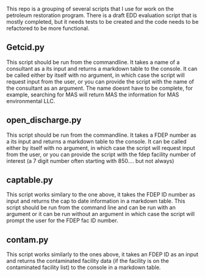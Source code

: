 This repo is a grouping of several scripts that I use for work on the petroleum restoration program. There is a draft EDD evaluation script that is mostly completed, but it needs tests to be created and the code needs to be refactored to be more functional.

Getcid.py
---------
This script should be run from the commandline. It takes a name of a consultant as a its input and returns a markdown table to the console. 
It can be called either by itself with no argument, in which case the script will request input from the user, or you can provide the script with the name of the consultant as an argument. The name doesnt have to be complete, for example, searching for MAS will return MAS the information for MAS environmental LLC.

open_discharge.py
------------------
This script should be run from the commandline. It takes a FDEP number as a its input and returns a markdown table to the console. 
It can be called either by itself with no argument, in which case the script will request input from the user, or you can provide the script with the fdep facility number of interest (a 7 digit number often starting with 850.... but not always)

captable.py
------------
This script works similary to the one above, it takes the FDEP ID number as input and returns the cap to date information in a markdown table. This script should be run from the command line and can be run with an argument or it can be run without an argument in which case the script will prompt the user for the FDEP fac ID number. 

contam.py
---------
This script works similarly to the ones above, it takes an FDEP ID as an input and returns the contaminated facility data (if the facility is on the contaminated facility list) to the console in a markdown table. 
